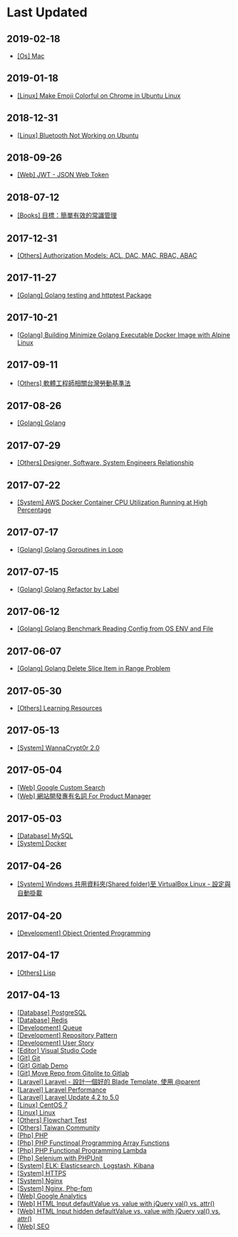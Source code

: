 # Last Updated

## 2019-02-18

* [[Os] Mac](/notes/os/mac.html)

## 2019-01-18

* [[Linux] Make Emoji Colorful on Chrome in Ubuntu Linux](/notes/linux/make-emoji-colorful-on-chrome-in-ubuntu-linux.html)

## 2018-12-31

* [[Linux] Bluetooth Not Working on Ubuntu](/notes/linux/bluetooth-not-working-on-ubuntu.html)

## 2018-09-26

* [[Web] JWT - JSON Web Token](/notes/web/jwt.html)

## 2018-07-12

* [[Books] 目標：簡單有效的常識管理](/notes/books/the-goal.html)

## 2017-12-31

* [[Others] Authorization Models: ACL, DAC, MAC, RBAC, ABAC](/notes/others/authorization-models-acl-dac-mac-rbac-abac.html)

## 2017-11-27

* [[Golang] Golang testing and httptest Package](/notes/golang/golang-testing-and-httptest-package.html)

## 2017-10-21

* [[Golang] Building Minimize Golang Executable Docker Image with Alpine Linux](/notes/golang/minimize-golang-executable-docker-image-with-alpine-linux.html)

## 2017-09-11

* [[Others] 軟體工程師相關台灣勞動基準法](/notes/others/taiwan-labor-standard-act-for-developer.html)

## 2017-08-26

* [[Golang] Golang](/notes/golang/golang.html)

## 2017-07-29

* [[Others] Designer, Software, System Engineers Relationship](/notes/others/designer-software-system-engineers-relationship.html)

## 2017-07-22

* [[System] AWS Docker Container CPU Utilization Running at High Percentage](/notes/system/aws-docker-container-cpu-high-usage.html)

## 2017-07-17

* [[Golang] Golang Goroutines in Loop](/notes/golang/golang-goroutines-in-loop.html)

## 2017-07-15

* [[Golang] Golang Refactor by Label](/notes/golang/golang-refactor-by-label.html)

## 2017-06-12

* [[Golang] Golang Benchmark Reading Config from OS ENV and File](/notes/golang/golang-benchmark-reading-config-from-os-env-and-file.html)

## 2017-06-07

* [[Golang] Golang Delete Slice Item in Range Problem](/notes/golang/golang-delete-slice-item-in-range-problem.html)

## 2017-05-30

* [[Others] Learning Resources](/notes/others/learning-resources.html)

## 2017-05-13

* [[System] WannaCrypt0r 2.0](/notes/system/wannacrypt0r.html)

## 2017-05-04

* [[Web] Google Custom Search](/notes/web/google-custom-search.html)
* [[Web] 網站開發專有名詞 For Product Manager](/notes/web/web-proper-noun.html)

## 2017-05-03

* [[Database] MySQL](/notes/database/mysql.html)
* [[System] Docker](/notes/system/docker.html)

## 2017-04-26

* [[System] Windows 共用資料夾(Shared folder)至 VirtualBox Linux - 設定與自動掛載](/notes/system/windows-shared-folder-with-virtualbox-linux.html)

## 2017-04-20

* [[Development] Object Oriented Programming](/notes/development/object-oriented-programming.html)

## 2017-04-17

* [[Others] Lisp](/notes/others/lisp.html)

## 2017-04-13

* [[Database] PostgreSQL](/notes/database/postgresql.html)
* [[Database] Redis](/notes/database/redis.html)
* [[Development] Queue](/notes/development/queue.html)
* [[Development] Repository Pattern](/notes/development/repository-pattern.html)
* [[Development] User Story](/notes/development/user-story.html)
* [[Editor] Visual Studio Code](/notes/editor/visual-studio-code.html)
* [[Git] Git](/notes/git/git.html)
* [[Git] Gitlab Demo](/notes/git/gitlab.html)
* [[Git] Move Repo from Gitolite to Gitlab](/notes/git/movetogitlab.html)
* [[Laravel] Laravel - 設計一個好的 Blade Template, 使用 @parent](/notes/laravel/laravel-blade-parent.html)
* [[Laravel] Laravel Performance](/notes/laravel/laravel-performance.html)
* [[Laravel] Laravel Update 4.2 to 5.0](/notes/laravel/laravel-42-to-50.html)
* [[Linux] CentOS 7](/notes/linux/centos7.html)
* [[Linux] Linux](/notes/linux/linux.html)
* [[Others] Flowchart Test](/notes/others/flowchart.html)
* [[Others] Taiwan Community](/notes/others/taiwan-community.html)
* [[Php] PHP](/notes/php/php.html)
* [[Php] PHP Functinoal Programming Array Functions](/notes/php/php-functional-programming-array-functions.html)
* [[Php] PHP Functional Programming Lambda](/notes/php/php-functional-programming-lambda.html)
* [[Php] Selenium with PHPUnit](/notes/php/selenium_with_phpunit.html)
* [[System] ELK: Elasticsearch, Logstash, Kibana](/notes/system/elk-elasticsearch-logstash-kibana.html)
* [[System] HTTPS](/notes/system/https.html)
* [[System] Nginx](/notes/system/nginx.html)
* [[System] Nginx, Php-fpm](/notes/system/nginx-php-fpm.html)
* [[Web] Google Analytics](/notes/web/google-analytics.html)
* [[Web] HTML Input defaultValue vs. value with jQuery val() vs. attr()](/notes/web/html-input-defaultvalue-vs-value-with-jquery-val-vs-attr.html)
* [[Web] HTML Input hidden defaultValue vs. value with jQuery val() vs. attr()](/notes/web/html-input-hidden-defaultvalue-vs-value-with-jquery-val-vs-attr.html)
* [[Web] SEO](/notes/web/seo.html)

